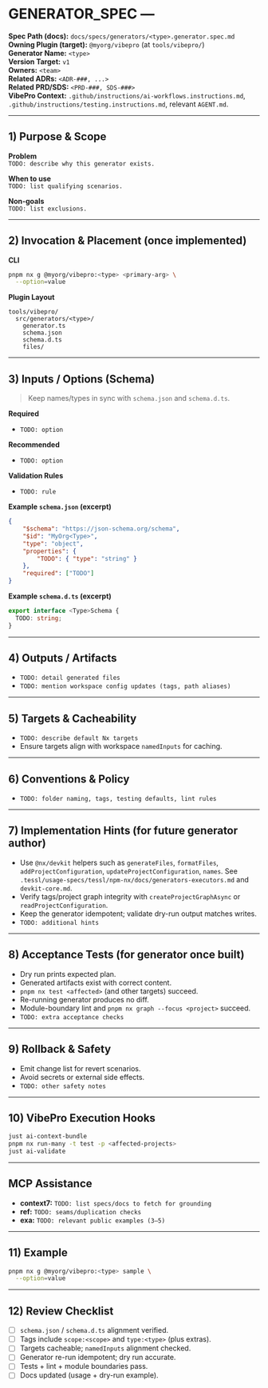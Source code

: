 # GENERATOR_SPEC — <TYPE>

**Spec Path (docs):** `docs/specs/generators/<type>.generator.spec.md`  
**Owning Plugin (target):** `@myorg/vibepro` (at `tools/vibepro/`)  
**Generator Name:** `<type>`  
**Version Target:** `v1`  
**Owners:** `<team>`  
**Related ADRs:** `<ADR-###, ...>`  
**Related PRD/SDS:** `<PRD-###, SDS-###>`  
**VibePro Context:** `.github/instructions/ai-workflows.instructions.md`, `.github/instructions/testing.instructions.md`, relevant `AGENT.md`.

---

## 1) Purpose & Scope

**Problem**  
`TODO: describe why this generator exists.`

**When to use**  
`TODO: list qualifying scenarios.`

**Non-goals**  
`TODO: list exclusions.`

---

## 2) Invocation & Placement (once implemented)

**CLI**

```bash
pnpm nx g @myorg/vibepro:<type> <primary-arg> \
  --option=value
```

**Plugin Layout**

```
tools/vibepro/
  src/generators/<type>/
    generator.ts
    schema.json
    schema.d.ts
    files/
```

---

## 3) Inputs / Options (Schema)

> Keep names/types in sync with `schema.json` and `schema.d.ts`.

**Required**

-   `TODO: option`

**Recommended**

-   `TODO: option`

**Validation Rules**

-   `TODO: rule`

**Example `schema.json` (excerpt)**

```json
{
    "$schema": "https://json-schema.org/schema",
    "$id": "MyOrg<Type>",
    "type": "object",
    "properties": {
        "TODO": { "type": "string" }
    },
    "required": ["TODO"]
}
```

**Example `schema.d.ts` (excerpt)**

```ts
export interface <Type>Schema {
  TODO: string;
}
```

---

## 4) Outputs / Artifacts

-   `TODO: detail generated files`
-   `TODO: mention workspace config updates (tags, path aliases)`

---

## 5) Targets & Cacheability

-   `TODO: describe default Nx targets`
-   Ensure targets align with workspace `namedInputs` for caching.

---

## 6) Conventions & Policy

-   `TODO: folder naming, tags, testing defaults, lint rules`

---

## 7) Implementation Hints (for future generator author)

-   Use `@nx/devkit` helpers such as `generateFiles`, `formatFiles`, `addProjectConfiguration`, `updateProjectConfiguration`, `names`. See `.tessl/usage-specs/tessl/npm-nx/docs/generators-executors.md` and `devkit-core.md`.
-   Verify tags/project graph integrity with `createProjectGraphAsync` or `readProjectConfiguration`.
-   Keep the generator idempotent; validate dry-run output matches writes.
-   `TODO: additional hints`

---

## 8) Acceptance Tests (for generator once built)

-   Dry run prints expected plan.
-   Generated artifacts exist with correct content.
-   `pnpm nx test <affected>` (and other targets) succeed.
-   Re-running generator produces no diff.
-   Module-boundary lint and `pnpm nx graph --focus <project>` succeed.
-   `TODO: extra acceptance checks`

---

## 9) Rollback & Safety

-   Emit change list for revert scenarios.
-   Avoid secrets or external side effects.
-   `TODO: other safety notes`

---

## 10) VibePro Execution Hooks

```bash
just ai-context-bundle
pnpm nx run-many -t test -p <affected-projects>
just ai-validate
```

---

## MCP Assistance

-   **context7:** `TODO: list specs/docs to fetch for grounding`
-   **ref:** `TODO: seams/duplication checks`
-   **exa:** `TODO: relevant public examples (3–5)`

---

## 11) Example

```bash
pnpm nx g @myorg/vibepro:<type> sample \
  --option=value
```

---

## 12) Review Checklist

-   [ ] `schema.json` / `schema.d.ts` alignment verified.
-   [ ] Tags include `scope:<scope>` and `type:<type>` (plus extras).
-   [ ] Targets cacheable; `namedInputs` alignment checked.
-   [ ] Generator re-run idempotent; dry run accurate.
-   [ ] Tests + lint + module boundaries pass.
-   [ ] Docs updated (usage + dry-run example).
